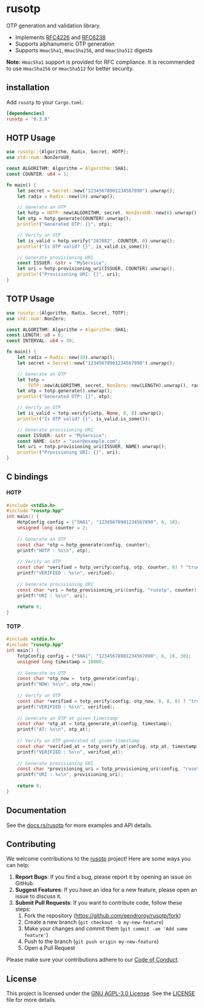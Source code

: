 # rusotp

OTP generation and validation library.

* Implements [RFC4226](https://datatracker.ietf.org/doc/html/rfc4226)
  and [RFC6238](https://datatracker.ietf.org/doc/html/rfc6238)
* Supports alphanumeric OTP generation
* Supports `HmacSha1`, `HmacSha256`, and `HmacSha512` digests

**Note:** `HmacSha1` support is provided for RFC compliance.
It is recommended to use `HmacSha256` or `HmacSha512` for better security.

## installation

Add `rusotp` to your `Cargo.toml`:

```toml
[dependencies]
rusotp = "0.3.8"
```

## HOTP Usage

```rust
use rusotp::{Algorithm, Radix, Secret, HOTP};
use std::num::NonZeroU8;

const ALGORITHM: Algorithm = Algorithm::SHA1;
const COUNTER: u64 = 1;

fn main() {
    let secret = Secret::new("12345678901234567890").unwrap();
    let radix = Radix::new(10).unwrap();

    // Generate an OTP
    let hotp = HOTP::new(ALGORITHM, secret, NonZeroU8::new(6).unwrap(), radix);
    let otp = hotp.generate(COUNTER).unwrap();
    println!("Generated OTP: {}", otp);

    // Verify an OTP
    let is_valid = hotp.verify("287082", COUNTER, 0).unwrap();
    println!("Is OTP valid? {}", is_valid.is_some());

    // Generate provisioning URI
    const ISSUER: &str = "MyService";
    let uri = hotp.provisioning_uri(ISSUER, COUNTER).unwrap();
    println!("Provisioning URI: {}", uri);
}
```

## TOTP Usage

```rust
use rusotp::{Algorithm, Radix, Secret, TOTP};
use std::num::NonZero;

const ALGORITHM: Algorithm = Algorithm::SHA1;
const LENGTH: u8 = 6;
const INTERVAL: u64 = 30;

fn main() {
    let radix = Radix::new(10).unwrap();
    let secret = Secret::new("12345678901234567890").unwrap();

    // Generate an OTP
    let totp =
        TOTP::new(ALGORITHM, secret, NonZero::new(LENGTH).unwrap(), radix, NonZero::new(INTERVAL).unwrap()).unwrap();
    let otp = totp.generate().unwrap();
    println!("Generated OTP: {}", otp);

    // Verify an OTP
    let is_valid = totp.verify(&otp, None, 0, 0).unwrap();
    println!("Is OTP valid? {}", is_valid.is_some());

    // Generate provisioning URI
    const ISSUER: &str = "MyService";
    const NAME: &str = "user@example.com";
    let uri = totp.provisioning_uri(ISSUER, NAME).unwrap();
    println!("Provisioning URI: {}", uri);
}
```

## C bindings

#### HOTP

```c
#include <stdio.h>
#include "rusotp.hpp"
int main() {
    HotpConfig config = {"SHA1", "12345678901234567890", 6, 10};
    unsigned long counter = 2;
    
    // Generate an OTP
    const char *otp = hotp_generate(config, counter);
    printf("HOTP : %s\n", otp);
    
    // Verify an OTP
    const char *verified = hotp_verify(config, otp, counter, 0) ? "true" : "false";
    printf("VERIFIED : %s\n", verified);
    
    // Generate provisioning URI
    const char *uri = hotp_provisioning_uri(config, "rusotp", counter);
    printf("URI : %s\n", uri);
    
    return 0;
}
```

#### TOTP

```c
#include <stdio.h>
#include "rusotp.hpp"
int main() {
    TotpConfig config = {"SHA1", "12345678901234567890", 6, 10, 30};
    unsigned long timestamp = 10000;
    
    // Generate an OTP
    const char *otp_now =  totp_generate(config);
    printf("NOW: %s\n", otp_now);
    
    // Verify an OTP
    const char *verified = totp_verify(config, otp_now, 0, 0, 0) ? "true" : "false";
    printf("VERIFIED : %s\n", verified);
    
    // Generate an OTP at given timestamp
    const char *otp_at = totp_generate_at(config, timestamp);
    printf("AT: %s\n", otp_at);
    
    // Verify an OTP generated at given timestamp
    const char *verified_at = totp_verify_at(config, otp_at, timestamp, 0, 0, 0) ? "true" : "false";
    printf("VERIFIED : %s\n", verified_at);
    
    // Generate provisioning URI
    const char *provisioning_uri = totp_provisioning_uri(config, "rusotp", "user@email.mail");
    printf("URI : %s\n", provisioning_uri);
    
    return 0;
}
```

## Documentation

See the [docs.rs/rusotp](https://docs.rs/rusotp) for more examples and API details.

## Contributing

We welcome contributions to the [rusotp](https://github.com/eendroroy/rusotp) project! Here are some ways you can help:

1. **Report Bugs**: If you find a bug, please report it by opening an issue on GitHub.
2. **Suggest Features**: If you have an idea for a new feature, please open an issue to discuss it.
3. **Submit Pull Requests**: If you want to contribute code, follow these steps:
    1. Fork the repository (https://github.com/eendroroy/rusotp/fork)
    2. Create a new branch (`git checkout -b my-new-feature`)
    3. Make your changes and commit them (`git commit -am 'Add some feature'`)
    4. Push to the branch (`git push origin my-new-feature`)
    5. Open a Pull Request

Please make sure your contributions adhere to our [Code of Conduct](http://contributor-covenant.org).

## License

This project is licensed under the [GNU AGPL-3.0 License](https://www.gnu.org/licenses/agpl-3.0.html).
See the [LICENSE](./LICENSE) file for more details.
